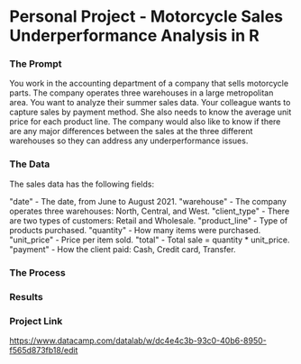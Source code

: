 # Personal Project - Motorcycle Sales Underperformance Analysis in R

### The Prompt
You work in the accounting department of a company that sells motorcycle parts. The company operates three warehouses in a large metropolitan area. You want to analyze their summer sales data. Your colleague wants to capture sales by payment method. She also needs to know the average unit price for each product line. The company would also like to know if there are any major differences between the sales at the three different warehouses so they can address any underperformance issues.

### The Data
The sales data has the following fields:

"date" - The date, from June to August 2021.
"warehouse" - The company operates three warehouses: North, Central, and West.
"client_type" - There are two types of customers: Retail and Wholesale.
"product_line" - Type of products purchased.
"quantity" - How many items were purchased.
"unit_price" - Price per item sold.
"total" - Total sale = quantity * unit_price.
"payment" - How the client paid: Cash, Credit card, Transfer.

### The Process

### Results

### Project Link
https://www.datacamp.com/datalab/w/dc4e4c3b-93c0-40b6-8950-f565d873fb18/edit

